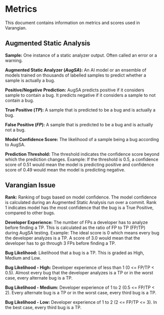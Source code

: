 # Metrics

This document contains information on metrics and scores used in Varangian.

## Augmented Static Analysis

**Sample:** One instance of a static analyzer output. Often called an error or a warning.

**Augmented Static Analyzer (*AugSA*):** An AI model or an ensemble of models trained on thousands of labelled samples to predict whether a sample is actually a bug.

**Positive/Negative Prediction:** AugSA predicts positive if it considers sample to contain a bug. It predicts negative if it considers a sample to not contain a bug.

**True Positive (*TP*):** A sample that is predicted to be a bug and is actually a bug.

**False Positive (*FP*):** A sample that is predicted to be a bug and is actually not a bug.

**Model Confidence Score:** The likelihood of a sample being a bug according to AugSA.

**Prediction Threshold:** The threshold indicates the confidence score beyond which the prediction changes.
Example: If the threshold is 0.5, a confidence score of 0.51 would mean the model is predicting positive and confidence score of 0.49 would mean the model is predicting negative.


## Varangian Issue

**Rank:** Ranking of bugs based on model confidence. The model confidence is calculated during an Augmented Static Analysis run over a commit. Rank 1 indicates model has the most confidence that the bug is a True Positive, compared to other bugs.

**Developer Experience:** The number of FPs a developer has to analyze before finding a TP. This is calculated as the ratio of FP to TP (FP/TP) during AugSA testing.
Example: The ideal score is 0 which means every bug the developer analyzes is a TP. A score of 3.0 would mean that the developer has to go through 3 FPs before finding a TP.

**Bug Likelihood:** Likelihood that a bug is a TP. This is graded as High, Medium and Low.

**Bug Likelihood - High:** Developer experience of less than 1 (0 <= FP/TP < 0.5). Almost every bug that the developer analyzes is a TP or in the worst case, every alternate bug is a TP.

**Bug Likelihood - Medium:** Developer experience of 1 to 2 (0.5 <= FP/TP < 2). Every alternate bug is a TP or in the worst case, every third bug is a TP.

**Bug Likelihood - Low:** Developer experience of 1 to 2 (2 <= FP/TP <= 3). In the best case, every third bug is a TP.
